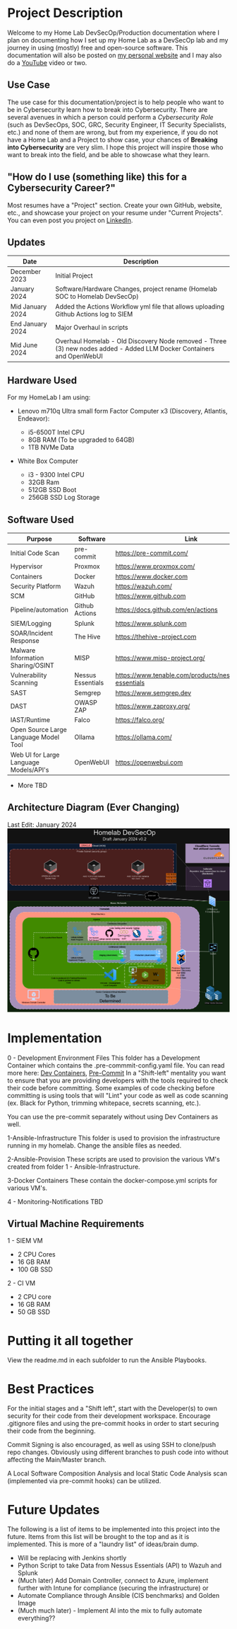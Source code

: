 #  Project Description
Welcome to my Home Lab DevSecOp/Production documentation where I plan on documenting how I set up my Home Lab as a DevSecOp lab and my journey in using (mostly) free and open-source software. This documentation will also be posted on [my personal website](https://www.initcyber.com) and I may also do a [YouTube](https://www.youtube.com/@initcyber) video or two.


## Use Case
The use case for this documentation/project is to help people who want to be in Cybersecurity learn how to break into Cybersecurity. There are several avenues in which a person could perform a *Cybersecurity Role* (such as DevSecOps, SOC, GRC, Security Engineer, IT Security Specialists, etc.) and none of them are wrong, but from my experience, if you do not have a Home Lab and a Project to show case, your chances of **Breaking into Cybersecurity** are very slim. I hope this project will inspire those who want to break into the field, and be able to showcase what they learn.

## "How do I use (something like) this for a Cybersecurity Career?"
Most resumes have a "Project" section. Create your own GitHub, website, etc., and showcase your project on your resume under "Current Projects".  You can even post you project on [LinkedIn](https://www.linkedin.com/in/imjustinjohnson/).

## Updates
| Date             | Description                                                                          |
| ---------------- | ------------------------------------------------------------------------------------ |
| December 2023    | Initial Project                                                                      |
| January 2024     | Software/Hardware Changes, project rename (Homelab SOC to Homelab DevSecOp)          |
| Mid January 2024 | Added the Actions Workflow yml file that allows uploading Github Actions log to SIEM |
| End January 2024 | Major Overhaul in scripts                                                            |
| Mid June 2024    | Overhaul Homelab - Old Discovery Node removed - Three (3) new nodes added - Added LLM Docker Containers and OpenWebUI    |

## Hardware Used
For my HomeLab I am using:

 - Lenovo m710q Ultra small form Factor Computer x3 (Discovery, Atlantis, Endeavor):
	 - i5-6500T Intel CPU
	 - 8GB RAM (To be upgraded to 64GB)
	 - 1TB NVMe Data 

 - White Box Computer
     - i3 - 9300 Intel CPU
     - 32GB Ram
     - 512GB SSD Boot
     - 256GB SSD Log Storage

## Software Used
| Purpose                           | Software          | Link                                                      |
| --------------------------------- | ----------------- | --------------------------------------------------------- |
| Initial Code Scan                 | pre-commit        | https://pre-commit.com/                                   |
| Hypervisor                        | Proxmox           | https://www.proxmox.com/                                  |
| Containers                        | Docker            | https://www.docker.com                                    |
| Security Platform                 | Wazuh             | https://wazuh.com/                                        |
| SCM                               | GitHub            | https://www.github.com                                    |
| Pipeline/automation               | Github Actions    | https://docs.github.com/en/actions                        |
| SIEM/Logging                      | Splunk            | https://www.splunk.com                                    |
| SOAR/Incident Response            | The Hive          | https://thehive-project.com                               |
| Malware Information Sharing/OSINT | MISP              | https://www.misp-project.org/                             |
| Vulnerability Scanning            | Nessus Essentials | https://www.tenable.com/products/nessus/nessus-essentials |
| SAST                              | Semgrep           | https://www.semgrep.dev                                   |
| DAST                              | OWASP ZAP         | https://www.zaproxy.org/                                  |
| IAST/Runtime                      | Falco             | https://falco.org/                                        |
| Open Source Large Language Model Tool  | Ollama            | https://ollama.com/                                  |
| Web UI for Large Language Models/API's  | OpenWebUI   | https://openwebui.com                                     |

  - More TBD

## Architecture Diagram (Ever Changing)
Last Edit: January 2024
![HomelabDevSecOps](assets/Homelab.png)

# Implementation

0 - Development Environment Files
This  folder has a Development Container which contains the .pre-commmit-config.yaml file. You can read more here: [Dev Containers](https://code.visualstudio.com/docs/devcontainers/containers),  [Pre-Commit](https://pre-commit.com/) In a "Shift-left" mentality you want to ensure that you are providing developers with the tools required to check their code before committing. Some examples of code checking before committing is using tools that will "Lint" your code as well as code scanning (ex. Black for Python, trimming whitepace, secrets scanning, etc.). 

You can use the pre-commit separately without using Dev Containers as well.

1-Ansible-Infrastructure
This folder is used to provision the infrastructure running in my homelab. Change the ansible files as needed.

2-Ansible-Provision
These scripts are used to provision the various VM's created from folder 1 - Ansible-Infrastructure.

3-Docker Containers
These contain the docker-compose.yml scripts for various VM's.

4 - Monitoring-Notifications
TBD

## Virtual Machine Requirements

1 - SIEM VM
 - 2 CPU Cores
 - 16 GB RAM
 - 100 GB SSD

2 - CI VM
 - 2 CPU core
 - 16 GB RAM
 - 50 GB SSD



# Putting it all together

View the readme.md in each subfolder to run the Ansible Playbooks.

# Best Practices
For the initial stages and a "Shift left", start with the Developer(s) to own security for their code from their development workspace. Encourage .gitignore files and using the pre-commit hooks in order to start securing their code from the beginning.

Commit Signing is also encouraged, as well as using SSH to clone/push repo changes. Obviously using different branches to push code into without affecting the Main/Master branch.

A Local Software Composition Analysis and local Static Code Analysis scan (implemented via pre-commit hooks) can be utilized.




# Future Updates


The following is a list of items to be implemented into this project into the future. Items from this list will be brought to the top and as it is implemented. This is more of a "laundry list" of ideas/brain dump.

 - Will be replacing with Jenkins shortly
 - Python Script to take Data from Nessus Essentials (API) to Wazuh and Splunk
 - (Much later) Add Domain Controller, connect to Azure, implement further with Intune for compliance (securing the infrastructure)
or
 - Automate Compliance through Ansible (CIS benchmarks) and Golden Image
 - (Much much later) - Implement AI into the mix to fully automate everything??
